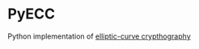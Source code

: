 # PyECC
Python implementation of [elliptic-curve crypthography](https://en.wikipedia.org/wiki/Elliptic-curve_cryptography)
